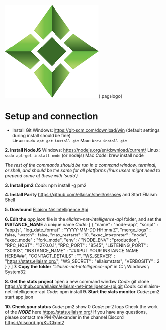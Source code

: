 ![Logo](/uploads/logo.png "Logo"){.pagelogo}
<!-- TITLE: Node -->
<!-- SUBTITLE: Ellaism - A stable network with no premine and no dev fees -->

# Setup and connection
                                                                                                                                                                                                                      
  * Install Git
Windows: https://git-scm.com/download/win (default settings during install should be fine)   
Linux:
``` sudo apt-get install git ```
Mac:
``` brew install git ```

**2. Install NodeJS**
Windows: https://nodejs.org/en/download/current/
Linux:
``` sudo apt-get install node ```
(or nodejs)
Mac
   *Code:*
brew install node

*The rest of the commands should be run in a command window, terminal, or shell, and should be the same for all platforms (linux users might need to prepend some of these with 'sudo')*

**3. Install pm2**
   *Code:*
npm install -g pm2

**4. Install Parity**
https://github.com/ellaism/shell/releases       and  Start Ellaism Shell

**5. Dowlound** [Ellaism Net Intelligence Api](/uploads/ellaism-net-intelligence-api.zip "Ellaism Net Intelligence Api")

**6. Edit  the** *app.json*  file in the *ellaism-net-intelligence-api*  folder, and set the **INSTANCE_NAME** a unique name
   *Code:*
[
  {
    "name"              : "node-app",
    "script"            : "app.js",
    "log_date_format"   : "YYYY-MM-DD HH:mm Z",
    "merge_logs"        : false,
    "watch"             : false,
    "max_restarts"      : 10,
    "exec_interpreter"  : "node",
    "exec_mode"         : "fork_mode",
    "env":
    {
      "NODE_ENV"        : "production",
      "RPC_HOST"        : "127.0.0.1",
      "RPC_PORT"        : "8545",
      "LISTENING_PORT"  : "30303",
      "INSTANCE_NAME"   : "###PUT YOUR INSTANCE NAME HERE###",
      "CONTACT_DETAILS" : "",
      "WS_SERVER"       : "https://stats.ellaism.org/",
      "WS_SECRET"       : "ellaismstats",
      "VERBOSITY"       : 2
    }
  }
]
**7. Copy the folder** *"ellaism-net-intelligence-api"* in C: \ Windows \ System32

**8. Get the stats project**
open a new command window
   *Code:*
git clone https://github.com/ellaism/ellaism-net-intelligence-api.git
   *Code:*
cd ellaism-net-intelligence-api
   *Code:*
npm install
**9. Start the stats monitor**
   *Code:*
pm2 start app.json

**10. Check your status**
   *Code:*
pm2 show 0
   *Code:*
pm2 logs
    Check the work of the ***NODE*** here     https://stats.ellaism.org/
  If you have any questions, please contact me PM @Alexander in the channel Discord 
https://discord.gg/KUChqm2